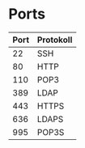 # Ports

| Port | Protokoll |
| --- | --- |
| 22 | SSH |
| 80 | HTTP |
| 110 | POP3 |
| 389 | LDAP |
| 443 | HTTPS |
| 636 | LDAPS |
| 995 | POP3S |
